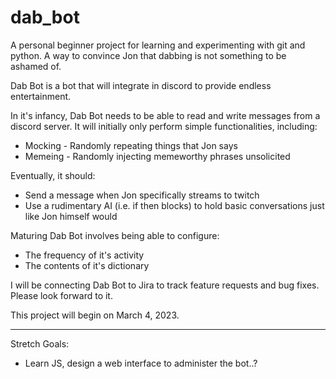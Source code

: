 # dab_bot
A personal beginner project for learning and experimenting with git and python. A way to convince Jon that dabbing is not something to be ashamed of.

Dab Bot is a bot that will integrate in discord to provide endless entertainment. 

In it's infancy, Dab Bot needs to be able to read and write messages from a discord server. It will initially only perform simple functionalities, including:
* Mocking - Randomly repeating things that Jon says
* Memeing - Randomly injecting memeworthy phrases unsolicited

Eventually, it should:
* Send a message when Jon specifically streams to twitch
* Use a rudimentary AI (i.e. if then blocks) to hold basic conversations just like Jon himself would

Maturing Dab Bot involves being able to configure:
* The frequency of it's activity
* The contents of it's dictionary

I will be connecting Dab Bot to Jira to track feature requests and bug fixes. Please look forward to it.

This project will begin on March 4, 2023.

-----

Stretch Goals:
* Learn JS, design a web interface to administer the bot..?
